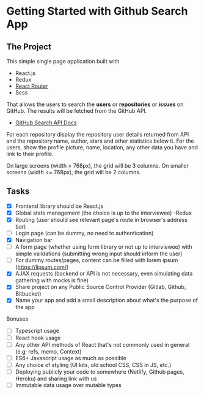 # Getting Started with Github Search App

## The Project

This simple single page application built with

* React.js
* Redux 
* [React Router](https://github.com/ReactTraining/react-router)
* Scss

That allows the users to search the **users** or **repositories** or **issues** on GitHub. The results will be fetched from the GitHub API.

* [GitHub Search API Docs](https://developer.github.com/v3/search/)


For each repository display the repository user details returned from API and the repository name, author, stars and other statistics below it. 
For the users, show the profile picture, name, location, any other data you have and link to their profile.

On large screens (width > 768px), the grid will be 3 columns.
On smaller screens (width <= 768px), the grid will be 2 columns.


## Tasks

- [x] Frontend library should be React.js  
- [x] Global state management (the choice is up to the interviewee) -Redux
- [x] Routing (user should see relevant page's route in browser's address bar)
- [ ] Login page (can be dummy, no need to authentication)
- [x] Navigation bar
- [ ] A form page (whether using form library or not up to interviewee) with simple validations (submitting wrong input should inform the user)
- [ ] For dummy routes/pages, content can be filled with lorem ipsum (https://lipsum.com/)
- [x] AJAX requests (backend or API is not necessary, even simulating data gathering with mocks is fine)
- [x] Share project on any Public Source Control Provider (Gitlab, Github, Bitbucket)
- [x] Name your app and add a small description about what's the purpose of the app

Bonuses

- [ ] Typescript usage
- [ ] React hook usage
- [ ] Any other API methods of React that's not commonly used in general (e.g: refs, memo, Context)
- [ ] ES6+ Javascript usage as much as possible
- [ ] Any choice of styling (UI kits, old school CSS, CSS in JS, etc.)
- [ ] Deploying publicly your code to somewhere (Netlify, Github pages, Heroku) and sharing link with us
- [ ] Immutable data usage over mutable types
